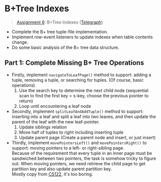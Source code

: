 # B+Tree Indexes

> [Assignment 6](http://courses.cms.caltech.edu/cs122/assignments/lab6.html):
> B+Tree Indexes
> ([Telegraph](https://telegra.ph/Assignment-6-B-Tree-Indexes-12-05))

* Complete the B+ tree tuple-file implementation.
* Implement row-event listeners to update indexes when table contents change.
* Do some basic analysis of the B+ tree data structure.

## Part 1: Complete Missing B+ Tree Operations

* Firstly, implement `navigateToLeafPage()` method to support: adding a tuple,
removing a tuple, or searching for tuples. (Of course, basic operations)
  1. Use the search key to determine the next child node (sequential scan to find
    the first key > s-key, choose the previous pointer to return)
  2. Loop until encountering a leaf node
* Secondly, implement `splitLeafAndAddTuple()` method to support: inserting into
  a leaf and split a leaf into two leaves, and then update the parent of the
  leaf with the new leaf-pointer.
  1. Update siblings relation
  2. Move half of tuples to right including inserting tuple
  3. Update parent page (Create a parent node and insert, or just insert)
* Thirdly, implement `movePointersLeft()` and `movePointersRight()` to support:
  moving pointers to a left- or right-sibling page.<br/>
  Because of the requirement that every tuple in an inner page must be
  sandwiched between two pointers, the task is somehow tricky to figure out.
  When moving pointers, we need retrieve the child page to get partition key and
  also update parent partition key.<br/>
  Mostly copy from [CS122](https://github.com/AChelikani/CS122), it's too boring.

